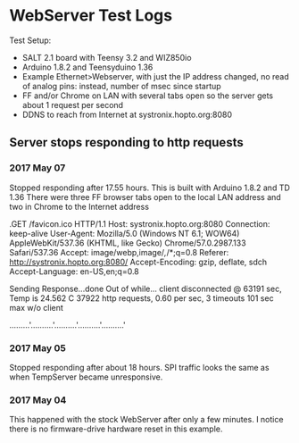 # WebServer Test Logs
Test Setup:
- SALT 2.1 board with Teensy 3.2 and WIZ850io
- Arduino 1.8.2 and Teensyduino 1.36
- Example Ethernet>Webserver, with just the IP address changed, no read of analog pins: instead, number of msec since startup
- FF and/or Chrome on LAN with several tabs open so the server gets about 1 request per second
- DDNS to reach from Internet at systronix.hopto.org:8080

## Server stops responding to http requests

### 2017 May 07
Stopped responding after 17.55 hours.
This is built with Arduino 1.8.2 and TD 1.36
There were three FF browser tabs open to the local LAN address and two in Chrome to the Internet address


.GET /favicon.ico HTTP/1.1
Host: systronix.hopto.org:8080
Connection: keep-alive
User-Agent: Mozilla/5.0 (Windows NT 6.1; WOW64) AppleWebKit/537.36 (KHTML, like Gecko) Chrome/57.0.2987.133 Safari/537.36
Accept: image/webp,image/*,*/*;q=0.8
Referer: http://systronix.hopto.org:8080/
Accept-Encoding: gzip, deflate, sdch
Accept-Language: en-US,en;q=0.8

Sending Response...done
Out of while...
client disconnected
@ 63191 sec, Temp is 24.562 C
37922 http requests, 0.60 per sec, 3 timeouts
101 sec max w/o client

.........'..........'..........'..........'..........'

### 2017 May 05
Stopped responding after about 18 hours. SPI traffic looks the same as when TempServer became unresponsive.
### 2017 May 04
This happened with the stock WebServer after only a few minutes.
I notice there is no firmware-drive hardware reset in this example.
